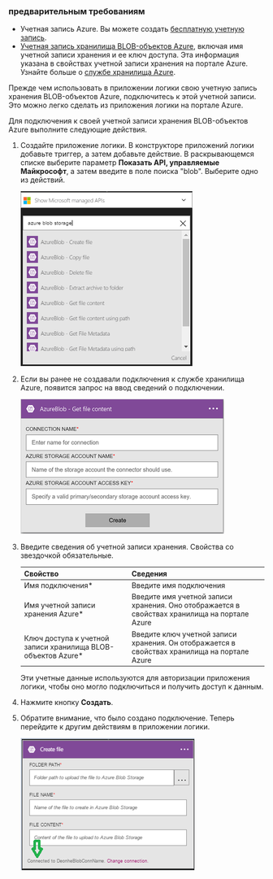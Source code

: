 ### <a name="prerequisites"></a>предварительным требованиям
* Учетная запись Azure. Вы можете создать [бесплатную учетную запись](https://azure.microsoft.com/free).
* [Учетная запись хранилища BLOB-объектов Azure](../articles/storage/common/storage-create-storage-account.md), включая имя учетной записи хранения и ее ключ доступа. Эта информация указана в свойствах учетной записи хранения на портале Azure. Узнайте больше о [службе хранилища Azure](../articles/storage/common/storage-introduction.md).

Прежде чем использовать в приложении логики свою учетную запись хранения BLOB-объектов Azure, подключитесь к этой учетной записи. Это можно легко сделать из приложения логики на портале Azure.  

Для подключения к своей учетной записи хранения BLOB-объектов Azure выполните следующие действия.  

1. Создайте приложение логики. В конструкторе приложений логики добавьте триггер, а затем добавьте действие. В раскрывающемся списке выберите параметр **Показать API, управляемые Майкрософт**, а затем введите в поле поиска "blob". Выберите одно из действий.  
   
    ![Этап создания подключения к хранилищу BLOB-объектов Azure](./media/connectors-create-api-azureblobstorage/azureblobstorage-1.png)  
2. Если вы ранее не создавали подключения к службе хранилища Azure, появится запрос на ввод сведений о подключении.   
   
    ![Этап создания подключения к хранилищу BLOB-объектов Azure](./media/connectors-create-api-azureblobstorage/connection-details.png)  
3. Введите сведения об учетной записи хранения. Свойства со звездочкой обязательные.
   
   | Свойство | Сведения |
   | --- | --- |
   | Имя подключения* |Введите имя подключения |
   | Имя учетной записи хранения Azure* |Введите имя учетной записи хранения. Оно отображается в свойствах хранилища на портале Azure |
   | Ключ доступа к учетной записи хранилища BLOB-объектов Azure* |Введите ключ учетной записи хранения. Он отображается в свойствах хранилища на портале Azure |
   
    Эти учетные данные используются для авторизации приложения логики, чтобы оно могло подключиться и получить доступ к данным. 
4. Нажмите кнопку **Создать**.
5. Обратите внимание, что было создано подключение. Теперь перейдите к другим действиям в приложении логики. 
   
    ![Этап создания подключения к хранилищу BLOB-объектов Azure](./media/connectors-create-api-azureblobstorage/azureblobstorage-3.png)  

